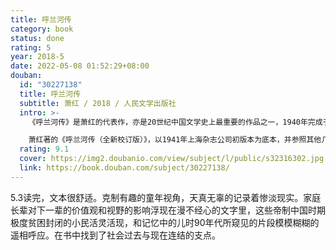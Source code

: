 ```yaml
---
title: 呼兰河传
category: book
status: done
rating: 5
year: 2018-5
date: 2022-05-08 01:52:29+08:00
douban:
  id: "30227138"
  title: 呼兰河传
  subtitle: 萧红 / 2018 / 人民文学出版社
  intro: >-
    《呼兰河传》是萧红的代表作，亦是20世纪中国文学史上最重要的作品之一，1940年完成于香港。是历经多年漂泊之后的作者，以童年见闻及对于家乡的回忆为题材写作的一部自传式长篇小说。用笔既温馨轻盈，又浑厚凝重。它是抒情小说的典范，以文体的独特、语言的清丽自然为评家所称道，为读者所钟爱。

    萧红著的《呼兰河传（全新校订版）》，以1941年上海杂志公司初版本为底本，并参照其他几个版本进行了全新校订。对个别不太好懂的字词，作了注释。另附萧红其他几篇名作——《永久的憧憬和追求》《手》《小城三月》等，可供读者进一步欣赏。
  rating: 9.1
  cover: https://img2.doubanio.com/view/subject/l/public/s32316302.jpg
  link: https://book.douban.com/subject/30227138/
---
```


5.3读完，文本很舒适。克制有趣的童年视角，天真无辜的记录着惨淡现实。家庭长辈对下一辈的价值观和视野的影响浮现在漫不经心的文字里，这些帝制中国时期极度贫困封闭的小民活灵活现，和记忆中的儿时90年代所窥见的片段模模糊糊的遥相呼应。在书中找到了社会过去与现在连结的支点。
